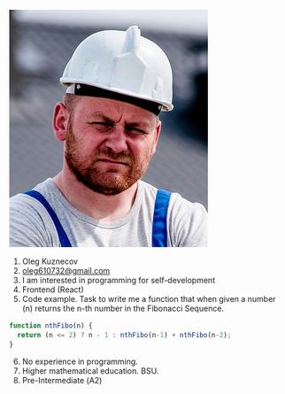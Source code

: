 ![photo](./logo.jpg)
1. Oleg Kuznecov
2. oleg610732@gmail.com
3. I am interested in programming for self-development
4. Frontend (React)
5. Code example. Task to write me a function that when given a number (n) returns the n-th number in the Fibonacci Sequence.
```javascript
function nthFibo(n) {
  return (n <= 2) ? n - 1 : nthFibo(n-1) + nthFibo(n-2);
}
```
6. No experience in programming.
7. Higher mathematical education. BSU.
8. Pre-Intermediate (А2)
